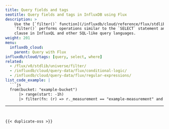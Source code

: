```yaml
---
title: Query fields and tags
seotitle: Query fields and tags in InfluxDB using Flux
description: >
    Use the [`filter()` function](/influxdb/cloud/reference/flux/stdlib/built-in/transformations/filter/) to query data based on fields, tags, or any other column value.
    `filter()` performs operations similar to the `SELECT` statement and the `WHERE`
    clause in InfluxQL and other SQL-like query languages.
weight: 201
menu:
  influxdb_cloud:
    parent: Query with Flux
influxdb/cloud/tags: [query, select, where]
related:
  - /flux/v0/stdlib/universe/filter/
  - /influxdb/cloud/query-data/flux/conditional-logic/
  - /influxdb/cloud/query-data/flux/regular-expressions/
list_code_example: |
  ```js
  from(bucket: "example-bucket")
      |> range(start: -1h)
      |> filter(fn: (r) => r._measurement == "example-measurement" and r._field == "example-field" and r.tag == "example-tag")
  ```
---
```


{{< duplicate-oss >}}